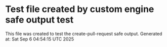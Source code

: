 # Test file created by custom engine safe output test
This file was created to test the create-pull-request safe output.
Generated at: Sat Sep  6 04:54:15 UTC 2025
